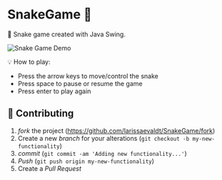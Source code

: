# SnakeGame 🐍

📜 Snake game created with Java Swing.

<p>
<img src="https://media.giphy.com/media/PUB90s6n3acU4LhPcv/giphy.gif" alt="Snake Game Demo" border="0">
</p>

💡 How to play:
* Press the arrow keys to move/control the snake
* Press space to pause or resume the game
* Press enter to play again 


## 🚀 Contributing

1. _fork_ the project (<https://github.com/larissaevaldt/SnakeGame/fork>)
2. Create a new _branch_ for your alterations (`git checkout -b my-new-functionality`)
3. _commit_ (`git commit -am 'Adding new functionality...'`)
4. _Push_ (`git push origin my-new-functionality`)
5. Create a _Pull Request_
